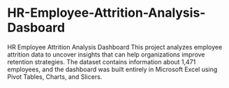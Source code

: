 # HR-Employee-Attrition-Analysis-Dasboard
HR Employee Attrition Analysis Dashboard  This project analyzes employee attrition data to uncover insights that can help organizations improve retention strategies. The dataset contains information about 1,471 employees, and the dashboard was built entirely in Microsoft Excel using Pivot Tables, Charts, and Slicers. 
